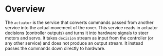 # Overview

The `actuator` is the service that converts commands passed from another service into the actual movement of the rover. This service reads in actuator decisions (controller outputs) and turns it into hardware signals to steer motors and servo. It takes `decision` stream as input from the controller (or any other service) and does not produce an output stream. It instead passes the commands down directly to hardware. 